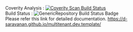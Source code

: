 <div>
<span>Coverity Analysis : </span>
<span>
<a href="https://scan.coverity.com/projects/d-saravanan-multitenant.dev.template">
  <img alt="Coverity Scan Build Status"
       src="https://scan.coverity.com/projects/11273/badge.svg"/>
</a>
</span>
</div>
<div>
<span> Build Status : </span>
<span>
<img src="https://ci.appveyor.com/api/projects/status/github/d-saravanan/multitenant.dev.template?svg=true" alt="GenericRepository Build Status Badge">
</span>
</div>

<div>
Please refer this link for detailed documentation. <a href="https://d-saravanan.github.io/multitenant.dev.template/" title="documentation">https://d-saravanan.github.io/multitenant.dev.template/</a>

</div>
